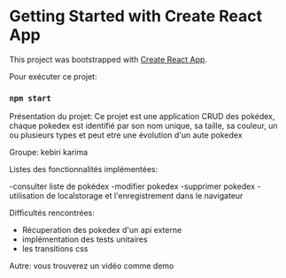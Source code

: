 # Getting Started with Create React App

This project was bootstrapped with [Create React App](https://github.com/facebook/create-react-app).

Pour exécuter ce projet:
### `npm start`

Présentation du projet:  Ce projet est une application CRUD des pokédex, chaque pokedex est identifié par son nom unique, sa taille, sa couleur, un ou plusieurs types et peut etre une évolution d'un aute pokedex 


Groupe: kebiri karima


Listes des fonctionnalités implémentées:

-consulter liste de pokédex
-modifier pokedex
-supprimer pokedex
-utilisation de localstorage et l'enregistrement dans le navigateur

Difficultés rencontrées:

- Récuperation des pokedex d'un api externe
- implémentation des tests unitaires
- les transitions css

Autre:
vous trouverez un vidéo comme demo